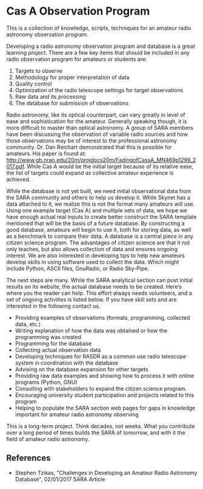 # Cas A Observation Program

This is a collection of knowledge, scripts, techniques for an amateur radio astronomy observation program.

Developing a radio astronomy observation program and database is a great learning project.  There are a few key items that should be included in any radio observation program for amateurs or students are:

 1.	Targets to observe
 1.	Methodology for proper interpretation of data
 1.	Quality control
 1.	Optimization of the radio telescope settings for target observations
 1.	Raw data and its processing 
 1.	The database for submission of observations

Radio astronomy, like its optical counterpart, can vary greatly in level of ease and sophistication for the amateur.  Generally speaking though, it is more difficult to master than optical astronomy.  A group of SARA members have been discussing the observation of variable radio sources and how those observations may be of interest
to the professional astronomy community.  Dr. Dan Reichart demonstrated that this is possible for amateurs.  His paper is found at: http://www.gb.nrao.edu/20m/projdocs20m/FadingofCassA_MN469p1299_2017.pdf. While Cas A would be the initial target because of its relative ease, the list of targets could expand as collective amateur experience is achieved.

While the database is not yet built, we need initial observational data from the SARA community and others to help us develop it.  While Skynet has a data attached to it, we realize this is not the format many amateurs will use. Using one example target (Cas A) and multiple sets of data, we hope we have enough actual real inputs to create better construct the SARA template mentioned that will be the basis of a future database.  By constructing a good database, amateurs will begin to use it, both for storing data, as well as a benchmark to compare their data. A database is a central piece in any citizen science program.  The advantages of citizen science are that it not only teaches, but also allows collection of data and ensures ongoing interest.  We are also interested in developing tips to help new amateurs develop skills in using software used to collect the data. Which might include Python, ASCII files, GnuRadio, or Radio Sky-Pipe.	

The next steps are many.  While the SARA analytical section can post initial results on its website, the actual database needs to be created.  Here’s where you the reader can help.  This effort always needs volunteers, and a set of ongoing activities is listed below.  If you have skill sets and are interested in the following contact us.

 * Providing examples of observations (formats, programming, collected data, etc.)
 * Writing explanation of how the data was obtained or how the programming was created
 * Programming for the database
 * Collecting actual observation data
 * Developing techniques for RASDR as a common use radio telescope system in coordination with the database
 * Advising on the database expansion for other targets 
 * Providing raw data examples and showing how to process it with online programs (Python, GNU)
 * Consulting with stakeholders to expand the citizen science program.
 * Encouraging university student participation and projects related to this program
 * Helping to populate the SARA section web pages for gaps in knowledge important for amateur radio astronomy observing 

This is a long-term project.  Think decades, not weeks. What you contribute over a long period of times builds the SARA of tomorrow, and with it the field of amateur radio astronomy.

## References

 * Stephen Tzikas, "Challenges in Developing an Amateur Radio Astronomy Database", 02/01/2017 SARA Article

